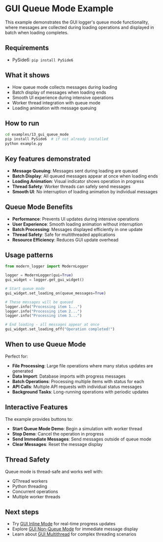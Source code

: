 # GUI Queue Mode Example

This example demonstrates the GUI logger's queue mode functionality, where messages are collected during loading operations and displayed in batch when loading completes.

## Requirements

- PySide6: `pip install PySide6`

## What it shows

- How queue mode collects messages during loading
- Batch display of messages when loading ends
- Smooth UI experience during intensive operations
- Worker thread integration with queue mode
- Loading animation with message queuing

## How to run

```bash
cd examples/13_gui_queue_mode
pip install PySide6  # if not already installed
python example.py
```

## Key features demonstrated

- **Message Queuing**: Messages sent during loading are queued
- **Batch Display**: All queued messages appear at once when loading ends
- **Loading Animation**: Visual indicator shows operation in progress
- **Thread Safety**: Worker threads can safely send messages
- **Smooth UI**: No interruption of loading animation by individual messages

## Queue Mode Benefits

- **Performance**: Prevents UI updates during intensive operations
- **User Experience**: Smooth loading animation without interruption
- **Batch Processing**: Messages displayed efficiently in one update
- **Thread Safety**: Safe for multithreaded applications
- **Resource Efficiency**: Reduces GUI update overhead

## Usage patterns

```python
from modern_logger import ModernLogger

logger = ModernLogger(gui=True)
gui_widget = logger.get_gui_widget()

# Start queue mode
gui_widget.set_loading_on(queue_messages=True)

# These messages will be queued
logger.info("Processing item 1...")
logger.info("Processing item 2...")
logger.info("Processing item 3...")

# End loading - all messages appear at once
gui_widget.set_loading_off("Operation completed!")
```

## When to use Queue Mode

Perfect for:
- **File Processing**: Large file operations where many status updates are generated
- **Data Import**: Database imports with progress messages
- **Batch Operations**: Processing multiple items with status for each
- **API Calls**: Multiple API requests with individual status messages
- **Background Tasks**: Long-running operations with periodic updates

## Interactive Features

The example provides buttons to:
- **Start Queue Mode Demo**: Begin a simulation with worker thread
- **Stop Demo**: Cancel the operation in progress
- **Send Immediate Messages**: Send messages outside of queue mode
- **Clear Messages**: Reset the message display

## Thread Safety

Queue mode is thread-safe and works well with:
- QThread workers
- Python threading
- Concurrent operations
- Multiple worker threads

## Next steps

- Try [GUI Inline Mode](../14_gui_inline_mode/) for real-time progress updates
- Explore [GUI Non-Queue Mode](../15_gui_non_queue_mode/) for immediate message display
- Learn about [GUI Multithread](../16_gui_multithread/) for complex threading scenarios 